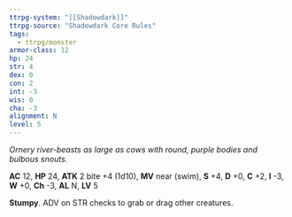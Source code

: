 ```yaml
---
ttrpg-system: "[[Shadowdark]]"
ttrpg-source: "Shadowdark Core Rules"
tags:
  - ttrpg/monster
armor-class: 12
hp: 24
str: 4
dex: 0
con: 2
int: -3
wis: 0
cha: -3
alignment: N
level: 5
---
```


_Ornery river-beasts as large as cows with round, purple bodies and bulbous snouts._

**AC** 12, **HP** 24, **ATK** 2 bite +4 (1d10), **MV** near (swim), **S** +4, **D** +0, **C** +2, **I** -3, **W** +0, **Ch** -3, **AL** N, **LV** 5

**Stumpy**. ADV on STR checks to grab or drag other creatures.

